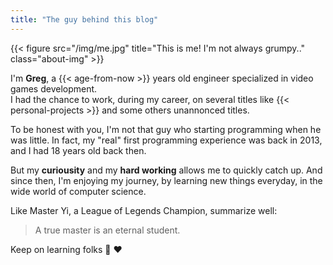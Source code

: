 ```yaml
---
title: "The guy behind this blog"
---
```


{{< figure src="/img/me.jpg" title="This is me! I'm not always grumpy.." class="about-img" >}}

I'm __Greg__, a {{< age-from-now >}} years old engineer specialized in video games development.   
I had the chance to work, during my career, on several titles like {{< personal-projects >}} and some others unannonced titles.

To be honest with you, I'm not that guy who starting programming when he was little. In fact, my "real" first programming experience was back in 2013, and I had 18 years old back then.

But my __curiousity__ and my __hard working__ allows me to quickly catch up. And since then, I'm enjoying my journey, by learning new things everyday, in the wide world of computer science. 

Like Master Yi, a League of Legends Champion, summarize well:

> A true master is an eternal student. 

Keep on learning folks :book: :heart: